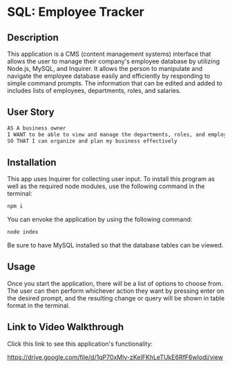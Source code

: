 # SQL: Employee Tracker

## Description

This application is a CMS (content management systems) interface that allows the user to manage their company's employee database by utilizing Node.js, MySQL, and Inquirer. It allows the person to manipulate and navigate the employee database easily and efficiently by responding to simple command prompts. The information that can be edited and added to includes lists of employees, departments, roles, and salaries. 


## User Story

```md
AS A business owner
I WANT to be able to view and manage the departments, roles, and employees in my company
SO THAT I can organize and plan my business effectively
```

## Installation

This app uses Inquirer for collecting user input. To install this program as well as the required node modules, use the following command in the terminal:

```bash
npm i
```
You can envoke the application by using the following command:

```bash
node index
```

Be sure to have MySQL installed so that the database tables can be viewed. 

## Usage

Once you start the application, there will be a list of options to choose from. The user can then perform whichever action they want by pressing enter on the desired prompt, and the resulting change or query will be shown in table format in the terminal.

## Link to Video Walkthrough

Click this link to see this application's functionality:

https://drive.google.com/file/d/1qP70xMly-zKeIFKhLeTUkE6RfF6wIodi/view